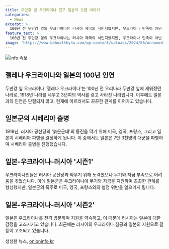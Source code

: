 ```yaml
---
title: 두만강 옆 우크라이나 친구 일본의 오랜 이야기
categories:
  - News
excerpt: >
  100년 전 두만강 옆의 우크라이나는 러시아 제국의 식민지였지만, 우크라이나 민족이 아닌 녹색을 상징하는 나라였다. 1918년 나라를 세운 후, 러시아 공산당과의 전쟁으로 피해를 입었고, 일본군에게 지원받았지만 폭주했다. 그 후 붉은군대에 밀려 사라졌고, 일본은 망명한 우크라이나인들에게 도움을 주었다. 이후 일본은 우크라이나에 지속적으로 관여하며, 최근 기시다 총리가 우크라이나를 방문했다. 이러한 관계는 러시아와의 갈등에 따라 강화되고 있다.
feature_text: >
  100년 전 두만강 옆의 우크라이나는 러시아 제국의 식민지였지만, 우크라이나 민족이 아닌 녹색을 상징하는 나라였다. 1918년 나라를 세운 후, 러시아 공산당과의 전쟁으로 피해를 입었고, 일본군에게 지원받았지만 폭주했다. 그 후 붉은군대에 밀려 사라졌고, 일본은 망명한 우크라이나인들에게 도움을 주었다. 이후 일본은 우크라이나에 지속적으로 관여하며, 최근 기시다 총리가 우크라이나를 방문했다. 이러한 관계는 러시아와의 갈등에 따라 강화되고 있다.
image: 'https://www.behealthy4u.com/wp-content/uploads/2024/06/unnamed-file.png'
---
```


<p><img src="https://www.behealthy4u.com/wp-content/uploads/2024/06/unnamed-file.png" alt="info 속보" /></p>

<h2 data-ke-size="size26">젤레나 우크라이나와 일본의 100년 인연</h2>

<p data-ke-size="size16">두만강 옆 우크라이나 '젤레나 우크라이나'는 100년 전 우리나라 두만강 옆에 세워졌던 나라로, 1918년 나라를 세우고 3년여의 역사를 갖고 사라진 나라입니다. 이후에도 일본과의 인연은 단절되지 않고, 현재에 이르러서도 끈끈한 관계를 이어가고 있습니다.</p>

<h2 data-ke-size="size26">일본군의 시베리아 출병</h2>

<p data-ke-size="size16">1918년, 러시아 공산당의 '붉은군대'의 동진을 막기 위해 미국, 영국, 프랑스, 그리고 일본이 시베리아 파병을 결정하게 됩니다. 이 중에서도 일본은 7만 3천명의 대군을 파병하여 시베리아 출병을 진행했습니다.</p>

<h2 data-ke-size="size26">일본-우크라이나-러시아 '시즌1'</h2>

<p data-ke-size="size16">우크라이나인들은 러시아 공산당과 싸우기 위해 노력했으나 무기와 자금 부족으로 어려움을 겪었습니다. 이에 일본군은 우크라이나에 무기와 자금을 지원하며 끈끈한 관계를 형성했지만, 일본군의 폭주로 미국, 영국, 프랑스와의 협정 위반을 일으키게 됩니다.</p>

<h2 data-ke-size="size26">일본-우크라이나-러시아 '시즌2'</h2>

<p data-ke-size="size16">일본은 우크라이나를 전격 방문하며 지원을 약속하고, 이 때문에 러시아는 일본에 대한 감정을 고조시키고 있습니다. 최근에는 러시아의 우크라이나 침공과 일본의 지원으로 갈등이 고조되고 있습니다.</p>
생생한 뉴스, <a href="https://onioninfo.kr" rel="dofollow">onioninfo.kr</a>


